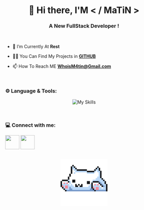 <h1 align="center">👋 Hi there, I'M < / MaTiN ></h1>

<h3 align="center">A New FullStack Developer !</h3>

<br>

- 🌱 I’m Currently At **Rest**

- 👨‍💻 You Can Find My Projects in [**GITHUB**](https://github.com/RealMaTiN)

- 📫 How To Reach ME **WhoisM4tin@Gmail.com**

<br>

<h3>⚙️ Language & Tools:</h3>

<div align="center">

![My Skills](https://skillicons.dev/icons?i=html,css,javascript,nodejs,expressjs,mongodb,bootstrap,tailwindcss,sass,github&theme=dark)
</div>

<br>

<h3>💻 Connect with me:</h3>

<a href="https://github.com/RealMaTiN" target="blank"><img align="center" src="https://skillicons.dev/icons?i=github&theme=dark" height="45" width="45" /></a>
<a href="https://t.me/MainMaTiN" target="blank"><img align="center" src="https://go-skill-icons.vercel.app/api/icons?i=telegram" height="45" width="45" /></a>

<br>

<div align="center">
<img height="150" width="150" src="https://github.com/RealMaTiN/RealMaTiN/blob/main/Pics%20-%20Gifs/Language%20%26%20Tools/cat.gif">
</div>

